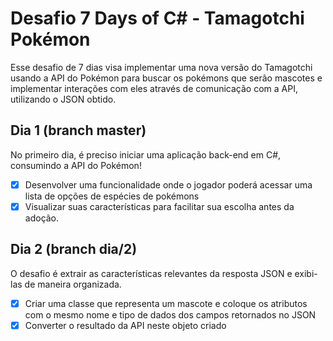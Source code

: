 # Desafio 7 Days of C# - Tamagotchi Pokémon
Esse desafio de 7 dias visa implementar uma nova versão do Tamagotchi usando a API do Pokémon para buscar os pokémons que serão mascotes e implementar interações com eles através de comunicação com a API, utilizando o JSON obtido.

## Dia 1 (branch master)
No primeiro dia, é preciso iniciar uma aplicação back-end em C#, consumindo a API do Pokémon!
- [x] Desenvolver uma funcionalidade onde o jogador poderá acessar uma lista de opções de espécies de pokémons
- [x] Visualizar suas características para facilitar sua escolha antes da adoção.

## Dia 2 (branch dia/2)
O desafio é extrair as características relevantes da resposta JSON e exibi-las de maneira organizada.
- [x] Criar uma classe que representa um mascote e coloque os atributos com o mesmo nome e tipo de dados dos campos retornados no JSON
- [x] Converter o resultado da API neste objeto criado